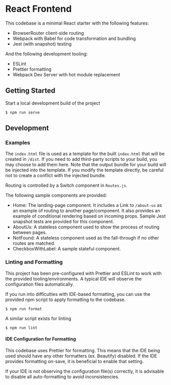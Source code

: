 # React Frontend

This codebase is a minimal React starter with the following features:

- BrowserRouter client-side routing
- Webpack with Babel for code transformation and bundling
- Jest (with snapshot) testing

And the following development tooling:

- ESLint
- Prettier formatting
- Webpack Dev Server with hot module replacement

## Getting Started

Start a local development build of the project

```
$ npm run serve
```

## Development

### Examples

The `index.html` file is used as a template for the built `index.html` that
will be created in `/dist`. If you need to add third-party scripts to your
build, you may choose to add them here. Note that the output bundle for your
build will be injected into the template. If you modify the template directly,
be careful not to create a conflict with the injected bundle.

Routing is controlled by a Switch component in `Routes.js`.

The following sample components are provided:

- Home: The landing-page component. It includes a Link to `/about-us` as an
  example of routing to another page/component. It also provides an example of
  conditional rendering based on incoming props. Sample Jest snapshot tests are
  provided for this component.
- AboutUs: A stateless component used to show the process of routing between
  pages.
- NotFound: A stateless component used as the fall-through if no other routes
  are matched.
- CheckboxWithLabel: A sample stateful component.

### Linting and Formatting

This project has been pre-configured with Prettier and ESLint to work with the
provided tooling/environments. A typical IDE will observe the configuration
files automatically.

If you run into difficulties with IDE-based formatting, you can use the
provided npm script to apply formatting to the codebase.

```
$ npm run format
```

A similar script exists for linting

```
$ npm run lint
```

#### IDE Configuration for Formatting

This codebase uses Prettier for formatting. This means that the IDE being used
should have any other formatters (ex. Beautify) disabled. If the IDE provides
formatting on-save, it is beneficial to enable that setting.

If your IDE is not observing the configuration file(s) correctly, it is
advisable to disable all auto-formatting to avoid inconsistencies.
